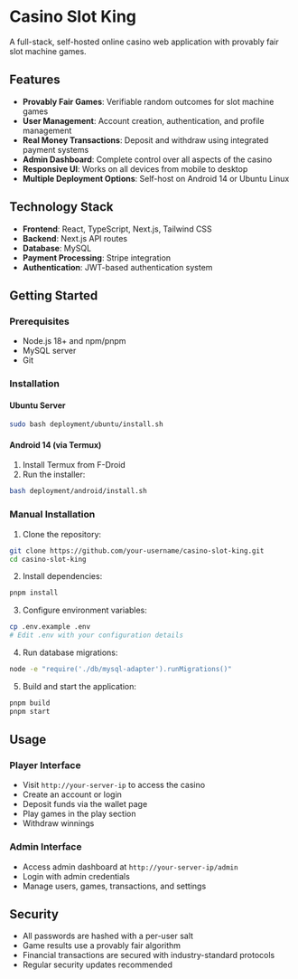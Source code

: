 # Casino Slot King

A full-stack, self-hosted online casino web application with provably fair slot machine games.

## Features

- **Provably Fair Games**: Verifiable random outcomes for slot machine games
- **User Management**: Account creation, authentication, and profile management
- **Real Money Transactions**: Deposit and withdraw using integrated payment systems
- **Admin Dashboard**: Complete control over all aspects of the casino
- **Responsive UI**: Works on all devices from mobile to desktop
- **Multiple Deployment Options**: Self-host on Android 14 or Ubuntu Linux

## Technology Stack

- **Frontend**: React, TypeScript, Next.js, Tailwind CSS
- **Backend**: Next.js API routes
- **Database**: MySQL
- **Payment Processing**: Stripe integration
- **Authentication**: JWT-based authentication system

## Getting Started

### Prerequisites

- Node.js 18+ and npm/pnpm
- MySQL server
- Git

### Installation

#### Ubuntu Server

```bash
sudo bash deployment/ubuntu/install.sh
```

#### Android 14 (via Termux)

1. Install Termux from F-Droid
2. Run the installer:

```bash
bash deployment/android/install.sh
```

### Manual Installation

1. Clone the repository:
```bash
git clone https://github.com/your-username/casino-slot-king.git
cd casino-slot-king
```

2. Install dependencies:
```bash
pnpm install
```

3. Configure environment variables:
```bash
cp .env.example .env
# Edit .env with your configuration details
```

4. Run database migrations:
```bash
node -e "require('./db/mysql-adapter').runMigrations()"
```

5. Build and start the application:
```bash
pnpm build
pnpm start
```

## Usage

### Player Interface

- Visit `http://your-server-ip` to access the casino
- Create an account or login
- Deposit funds via the wallet page
- Play games in the play section
- Withdraw winnings

### Admin Interface

- Access admin dashboard at `http://your-server-ip/admin`
- Login with admin credentials
- Manage users, games, transactions, and settings

## Security

- All passwords are hashed with a per-user salt
- Game results use a provably fair algorithm
- Financial transactions are secured with industry-standard protocols
- Regular security updates recommended
